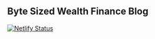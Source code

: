 ## Byte Sized Wealth Finance Blog

[![Netlify Status](https://api.netlify.com/api/v1/badges/3adbacb1-93b0-42cd-883e-70342ec2892b/deploy-status)](https://app.netlify.com/sites/bytesizedwealth/deploys)
